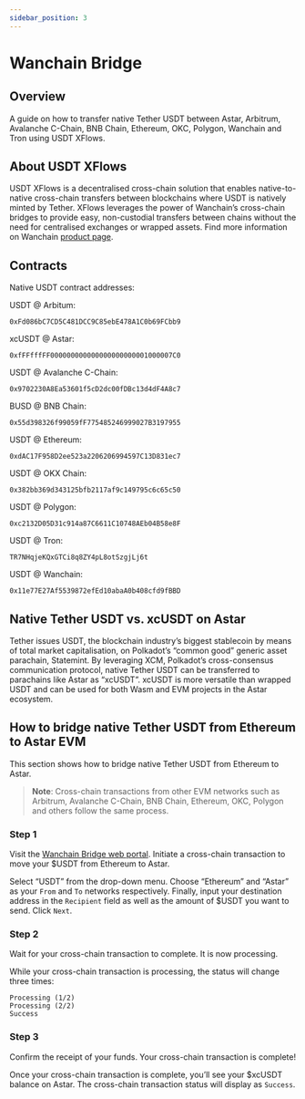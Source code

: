 ```yaml
---
sidebar_position: 3
---
```

# Wanchain Bridge 

## Overview

A guide on how to transfer native Tether USDT between Astar, Arbitrum, Avalanche C-Chain, BNB Chain, Ethereum, OKC, Polygon, Wanchain and Tron using USDT XFlows.

## About USDT XFlows

USDT XFlows is a decentralised cross-chain solution that enables native-to-native cross-chain transfers between blockchains where USDT is natively minted by Tether. XFlows leverages the power of Wanchain’s cross-chain bridges to provide easy, non-custodial transfers between chains without the need for centralised exchanges or wrapped assets. Find more information on Wanchain [product page](https://bridge.wanchain.org/).

## Contracts

Native USDT contract addresses:

USDT @ Arbitum: 

`0xFd086bC7CD5C481DCC9C85ebE478A1C0b69FCbb9`

xcUSDT @ Astar:

`0xfFFfffFF000000000000000000000001000007C0`

USDT @ Avalanche C-Chain: 

`0x9702230A8Ea53601f5cD2dc00fDBc13d4dF4A8c7`

BUSD @ BNB Chain: 

`0x55d398326f99059fF775485246999027B3197955`

USDT @ Ethereum: 

`0xdAC17F958D2ee523a2206206994597C13D831ec7`

USDT @ OKX Chain: 

`0x382bb369d343125bfb2117af9c149795c6c65c50`

USDT @ Polygon: 

`0xc2132D05D31c914a87C6611C10748AEb04B58e8F`

USDT @ Tron:

`TR7NHqjeKQxGTCi8q8ZY4pL8otSzgjLj6t`

USDT @ Wanchain:

`0x11e77E27Af5539872efEd10abaA0b408cfd9fBBD`


## Native Tether USDT vs. xcUSDT on Astar

Tether issues USDT, the blockchain industry’s biggest stablecoin by means of total market capitalisation, on Polkadot’s “common good” generic asset parachain, Statemint. By leveraging XCM, Polkadot’s cross-consensus communication protocol, native Tether USDT can be transferred to parachains like Astar as “xcUSDT”. xcUSDT is more versatile than wrapped USDT and can be used for both Wasm and EVM projects in the Astar ecosystem.

## How to bridge native Tether USDT from Ethereum to Astar EVM

This section shows how to bridge native Tether USDT from Ethereum to Astar.

> **Note**: Cross-chain transactions from other EVM networks such as Arbitrum, Avalanche C-Chain, BNB Chain, Ethereum, OKC, Polygon and others follow the same process.

### Step 1
 Visit the [Wanchain Bridge web portal](https://bridge.wanchain.org/). Initiate a cross-chain transaction to move your $USDT from Ethereum to Astar.


Select “USDT” from the drop-down menu. Choose “Ethereum” and “Astar” as your `From` and `To` networks respectively. Finally, input your destination address in the `Recipient` field as well as the amount of $USDT you want to send. Click `Next`.


### Step 2
Wait for your cross-chain transaction to complete. It is now processing.

While your cross-chain transaction is processing, the status will change three times:

    Processing (1/2)
    Processing (2/2)
    Success

### Step 3
 Confirm the receipt of your funds. Your cross-chain transaction is complete!

Once your cross-chain transaction is complete, you’ll see your $xcUSDT balance on Astar. The cross-chain transaction status will display as `Success`.



